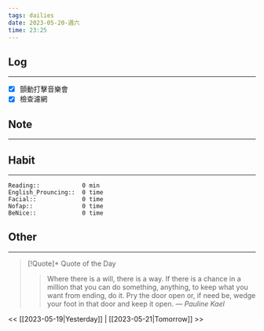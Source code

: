 ```yaml
---
tags: dailies  
date: 2023-05-20-週六
time: 23:25
---
```


## Log
---
- [x] 顫動打擊音樂會
- [x] 檢查濾網

## Note
---

## Habit
---
```
Reading::            0 min
English_Prouncing::  0 time
Facial::             0 time
Nofap::              0 time
BeNice::             0 time

```
## Other
---

> [!Quote]+ Quote of the Day
> > Where there is a will, there is a way. If there is a chance in a million that you can do something, anything, to keep what you want from ending, do it. Pry the door open or, if need be, wedge your foot in that door and keep it open.
> — <cite>Pauline Kael</cite>

<< [[2023-05-19|Yesterday]] | [[2023-05-21|Tomorrow]] >>